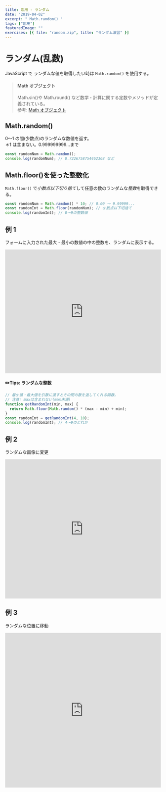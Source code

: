 ```yaml
---
title: 応用 - ランダム
date: "2019-04-02"
excerpt: " Math.random() "
tags: ["応用"]
featuredImage: ""
exercises: [{ file: "random.zip", title: "ランダム演習" }]
---
```


# ランダム(乱数)

JavaScript で ランダムな値を取得したい時は
`Math.random()` を使用する。

> #### Math オブジェクト
>
> Math.sin()や Math.round() など数学・計算に関する定数やメソッドが定義されている。  
> 参考: [Math オブジェクト](http://javascript.pc-users.net/builtin/math/)

## Math.random()

0〜1 の間(少数点)のランダムな数値を返す。  
＊1 は含まない。0.999999999...まで

```js
const randomNum = Math.ramdom();
console.log(randomNum); // 0.7226758754462368 など
```

## Math.floor()を使った整数化

`Math.floor()` で*小数点以下切り捨て*して任意の数のランダムな*整数*を取得できる。

```js
const randomNum = Math.ramdom() * 10; // 0.00 〜 9.99999...
const randomInt = Math.floor(randomNum); // 小数点以下切捨て
console.log(randomInt); // 0〜9の整数値
```

## 例 1

フォームに入力された最大・最小の数値の中の整数を、ランダムに表示する。

<iframe height="400" style="width: 100%;" scrolling="no" title="Random" src="https://codepen.io/RsakaiForEducation/embed/abbVZRY?height=265&theme-id=0&default-tab=js,result" frameborder="no" allowtransparency="true" allowfullscreen="true">
  See the Pen <a href='https://codepen.io/RsakaiForEducation/pen/abbVZRY'>Random</a> by R Sakai
  (<a href='https://codepen.io/RsakaiForEducation'>@RsakaiForEducation</a>) on <a href='https://codepen.io'>CodePen</a>.
</iframe>

#### ✏️Tips: ランダムな整数

```js
// 最小値・最大値を引数に渡すとその間の数を返してくれる関数。
// 注意: maxは含まれない(max未満)
function getRandomInt(min, max) {
  return Math.floor(Math.random() * (max - min) + min);
}
const randomInt = getRandomInt(4, 10);
console.log(randomInt); // 4〜9のどれか
```

## 例 2

ランダムな画像に変更

<iframe height="450" style="width: 100%;" scrolling="no" title="Random Img" src="https://codepen.io/RsakaiForEducation/embed/dyyZppB?height=265&theme-id=0&default-tab=js,result" frameborder="no" allowtransparency="true" allowfullscreen="true">
  See the Pen <a href='https://codepen.io/RsakaiForEducation/pen/dyyZppB'>Random Img</a> by R Sakai
  (<a href='https://codepen.io/RsakaiForEducation'>@RsakaiForEducation</a>) on <a href='https://codepen.io'>CodePen</a>.
</iframe>

## 例 3

ランダムな位置に移動

<iframe height="500" style="width: 100%;" scrolling="no" title="Random Position" src="https://codepen.io/RsakaiForEducation/embed/ZEEaLgX?height=265&theme-id=0&default-tab=js,result" frameborder="no" allowtransparency="true" allowfullscreen="true">
  See the Pen <a href='https://codepen.io/RsakaiForEducation/pen/ZEEaLgX'>Random Position</a> by R Sakai
  (<a href='https://codepen.io/RsakaiForEducation'>@RsakaiForEducation</a>) on <a href='https://codepen.io'>CodePen</a>.
</iframe>
